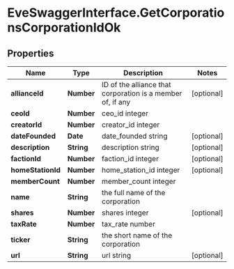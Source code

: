 # EveSwaggerInterface.GetCorporationsCorporationIdOk

## Properties
Name | Type | Description | Notes
------------ | ------------- | ------------- | -------------
**allianceId** | **Number** | ID of the alliance that corporation is a member of, if any | [optional] 
**ceoId** | **Number** | ceo_id integer | 
**creatorId** | **Number** | creator_id integer | 
**dateFounded** | **Date** | date_founded string | [optional] 
**description** | **String** | description string | [optional] 
**factionId** | **Number** | faction_id integer | [optional] 
**homeStationId** | **Number** | home_station_id integer | [optional] 
**memberCount** | **Number** | member_count integer | 
**name** | **String** | the full name of the corporation | 
**shares** | **Number** | shares integer | [optional] 
**taxRate** | **Number** | tax_rate number | 
**ticker** | **String** | the short name of the corporation | 
**url** | **String** | url string | [optional] 


